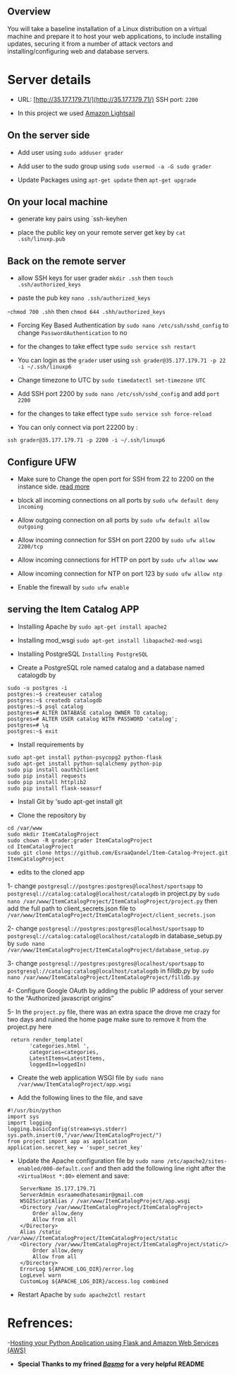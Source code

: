 ## Overview 

You will take a baseline installation of a Linux distribution on a virtual machine and prepare it to host your web applications, to include installing updates, securing it from a number of attack vectors and installing/configuring web and database servers.

# Server details

- URL: [http://35.177.179.71/](http://35.177.179.71/)
SSH port: `2200`

- In this project we used [Amazon Lightsail](https://lightsail.aws.amazon.com/) 

## On the server side 

- Add user
using `sudo adduser grader`

- Add user to the sudo group 
using `sudo usermod -a -G sudo grader`

- Update Packages 
using `apt-get update` then `apt-get upgrade`


## On your local machine 

- generate key pairs using `ssh-keyhen 

- place the public key on your remote server 
get key by `cat .ssh/linuxp.pub` 


## Back on the remote server 

- allow SSH keys for user grader
`mkdir .ssh` then `touch .ssh/authorized_keys`

- paste the pub key `nano .ssh/authorized_keys`  

-`chmod 700 .shh` then `chmod 644 .shh/authorized_keys`

- Forcing Key Based Authentication 
by `sudo nano /etc/ssh/sshd_config` to change 
`PasswordAuthentication` to no 

- for the changes to take effect type `sudo service ssh restart`

- You can login as the `grader` user using 
`ssh grader@35.177.179.71 -p 22 -i ~/.ssh/linuxp6`

- Change timezone to UTC by `sudo timedatectl set-timezone UTC`

- Add SSH port 2200 by `sudo nano /etc/ssh/sshd_config` and add `port 2200`

- for the changes to take effect type `sudo service ssh force-reload`

- You can only connect via port 22200 by :

`ssh grader@35.177.179.71 -p 2200 -i ~/.ssh/linuxp6`


## Configure UFW 

- Make sure to Change the open port for SSH from 22 to 2200 on the instance side. [read more](https://stackoverflow.com/questions/47342988/aws-ssh-port-timeout-after-changing-port-number)

- block all incoming connections on all ports by `sudo ufw default deny incoming`

- Allow outgoing connection on all ports by `sudo ufw default allow outgoing`

- Allow incoming connection for SSH on port 2200 by `sudo ufw allow 2200/tcp`

- Allow incoming connections for HTTP on port by `sudo ufw allow www`

- Allow incoming connection for NTP on port 123 by `sudo ufw allow ntp`

- Enable the firewall by `sudo ufw enable`

## serving the Item Catalog APP 

- Installing Apache by `sudo apt-get install apache2`

- Installing mod_wsgi `sudo apt-get install libapache2-mod-wsgi`

- Installing PostgreSQL `Installing PostgreSQL` 

- Create a PostgreSQL role named catalog and a database named catalogdb by 

```
sudo -u postgres -i
postgres:~$ createuser catalog
postgres:~$ createdb catalogdb
postgres:~$ psql catalog
postgres=# ALTER DATABASE catalog OWNER TO catalog;
postgres=# ALTER USER catalog WITH PASSWORD 'catalog';
postgres=# \q
postgres:~$ exit

```

- Install requirements by 

```
sudo apt-get install python-psycopg2 python-flask
sudo apt-get install python-sqlalchemy python-pip
sudo pip install oauth2client
sudo pip install requests
sudo pip install httplib2
sudo pip install flask-seasurf
```

- Install Git by 'sudo apt-get install git

- Clone the repository by 
```
cd /var/www
sudo mkdir ItemCatalogProject
sudo chown -R grader:grader ItemCatalogProject
cd ItemCatalogProject
sudo git clone https://github.com/EsraaQandel/Item-Catalog-Project.git ItemCatalogProject
```

- edits to the cloned app 

1- change `postgresql://postgres:postgres@localhost/sportsapp` to `postgresql://catalog:catalog@localhost/catalogdb` in project.py
by `sudo nano /var/www/ItemCatalogProject/ItemCatalogProject/project.py` then add the full path to client_secrets.json file  to `/var/www/ItemCatalogProject/ItemCatalogProject/client_secrets.json`

2- change `postgresql://postgres:postgres@localhost/sportsapp` to `postgresql://catalog:catalog@localhost/catalogdb` in database_setup.py
by `sudo nano /var/www/ItemCatalogProject/ItemCatalogProject/database_setup.py`

3- change `postgresql://postgres:postgres@localhost/sportsapp` to `postgresql://catalog:catalog@localhost/catalogdb` in filldb.py
by `sudo nano /var/www/ItemCatalogProject/ItemCatalogProject/filldb.py`

4- Configure Google OAuth by adding the public IP address of your server to the “Authorized javascript origins”

5- In the `project.py` file, there was an extra space the drove me crazy for two days and ruined the home page make sure to remove it from  the project.py here

 ```  
  return render_template(
        'categories.html ',
        categories=categories,
        LatestItems=LatestItems,
        loggedIn=loggedIn)
```

- Create the web application WSGI file by `sudo nano /var/www/ItemCatalogProject/app.wsgi`

- Add the following lines to the file, and save 

```
#!/usr/bin/python
import sys 
import logging
logging.basicConfig(stream=sys.stderr)
sys.path.insert(0,"/var/www/ItemCatalogProject/")
from project import app as application
application.secret_key = 'super_secret_key'

```

- Update the Apache configuration file by `sudo nano /etc/apache2/sites-enabled/000-default.conf`
and then add the following line right after the `<VirtualHost *:80>` element and save:

```
    ServerName 35.177.179.71
	ServerAdmin esraamedhatesamir@gmail.com
	WSGIScriptAlias / /var/www/ItemCatalogProject/app.wsgi
	<Directory /var/www/ItemCatalogProject/ItemCatalogProject>
		Order allow,deny
		Allow from all
	</Directory>
	Alias /static /var/www//ItemCatalogProject/ItemCatalogProject/static
	<Directory /var/www/ItemCatalogProject/ItemCatalogProject/static/>
		Order allow,deny
		Allow from all
	</Directory>
	ErrorLog ${APACHE_LOG_DIR}/error.log
	LogLevel warn
	CustomLog ${APACHE_LOG_DIR}/access.log combined
```

- Restart Apache by `sudo apache2ctl restart` 


# Refrences:

-[Hosting your Python Application using Flask and Amazon Web Services (AWS)](http://amunategui.github.io/idea-to-pitch/)
- **Special Thanks to my frined *[Basma](https://github.com/basmaashouur)* for a very helpful README**
